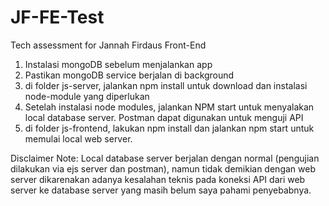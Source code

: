 # JF-FE-Test
Tech assessment for Jannah Firdaus Front-End

1. Instalasi mongoDB sebelum menjalankan app
2. Pastikan mongoDB service berjalan di background
3. di folder js-server, jalankan npm install untuk download dan instalasi node-module yang diperlukan
4. Setelah instalasi node modules, jalankan NPM start untuk menyalakan local database server. Postman dapat digunakan untuk menguji API
5. di folder js-frontend, lakukan npm install dan jalankan npm start untuk memulai local web server.

Disclaimer Note:
Local database server berjalan dengan normal (pengujian dilakukan via ejs server dan postman), namun tidak demikian dengan web server dikarenakan adanya kesalahan teknis pada koneksi API dari web server ke database server yang masih belum saya pahami penyebabnya. 
